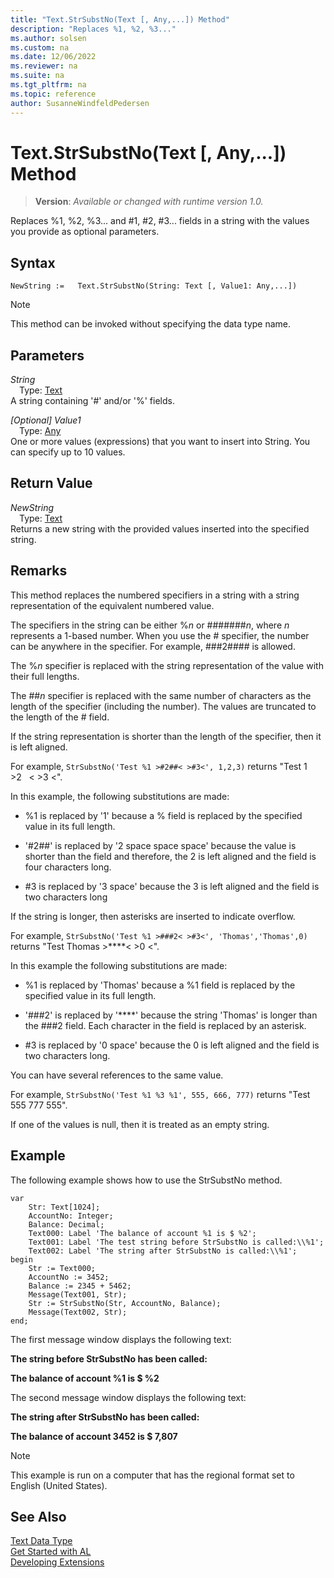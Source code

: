 ```yaml
---
title: "Text.StrSubstNo(Text [, Any,...]) Method"
description: "Replaces %1, %2, %3..."
ms.author: solsen
ms.custom: na
ms.date: 12/06/2022
ms.reviewer: na
ms.suite: na
ms.tgt_pltfrm: na
ms.topic: reference
author: SusanneWindfeldPedersen
---
```

[//]: # (START>DO_NOT_EDIT)
[//]: # (IMPORTANT:Do not edit any of the content between here and the END>DO_NOT_EDIT.)
[//]: # (Any modifications should be made in the .xml files in the ModernDev repo.)
# Text.StrSubstNo(Text [, Any,...]) Method
> **Version**: _Available or changed with runtime version 1.0._

Replaces %1, %2, %3... and #1, #2, #3... fields in a string with the values you provide as optional parameters.


## Syntax
```AL
NewString :=   Text.StrSubstNo(String: Text [, Value1: Any,...])
```
> [!NOTE]
> This method can be invoked without specifying the data type name.
## Parameters
*String*  
&emsp;Type: [Text](text-data-type.md)  
A string containing '#' and/or '%' fields.
        

*[Optional] Value1*  
&emsp;Type: [Any](../any/any-data-type.md)  
One or more values (expressions) that you want to insert into String. You can specify up to 10 values.  


## Return Value
*NewString*  
&emsp;Type: [Text](text-data-type.md)  
Returns a new string with the provided values inserted into the specified string.


[//]: # (IMPORTANT: END>DO_NOT_EDIT)

## Remarks  
 This method replaces the numbered specifiers in a string with a string representation of the equivalent numbered value.  
  
 The specifiers in the string can be either %*n* or \#\#\#\#\#\#\#*n*, where *n* represents a 1-based number. When you use the \# specifier, the number can be anywhere in the specifier. For example, \#\#\#2\#\#\#\# is allowed.  
  
 The %*n* specifier is replaced with the string representation of the value with their full lengths.  
  
 The \#\#*n* specifier is replaced with the same number of characters as the length of the specifier \(including the number\). The values are truncated to the length of the \# field.  
  
 If the string representation is shorter than the length of the specifier, then it is left aligned.  
  
 For example, `StrSubstNo('Test %1 >#2##< >#3<', 1,2,3)` returns "Test 1 >2   \< >3 \<".  
  
 In this example, the following substitutions are made:  
  
-   %1 is replaced by '1' because a % field is replaced by the specified value in its full length.  
  
-   '\#2\#\#' is replaced by '2 space space space' because the value is shorter than the field and therefore, the 2 is left aligned and the field is four characters long.  
  
-   \#3 is replaced by '3 space' because the 3 is left aligned and the field is two characters long  
  
 If the string is longer, then asterisks are inserted to indicate overflow.  
  
 For example, `StrSubstNo('Test %1 >###2< >#3<', 'Thomas','Thomas',0)` returns "Test Thomas >\*\*\*\*\< >0 \<".  
  
 In this example the following substitutions are made:  
  
-   %1 is replaced by 'Thomas' because a %1 field is replaced by the specified value in its full length.  
  
-   '\#\#\#2' is replaced by '\*\*\*\*' because the string 'Thomas' is longer than the \#\#\#2 field. Each character in the field is replaced by an asterisk.  
  
-   \#3 is replaced by '0 space' because the 0 is left aligned and the field is two characters long.  
  
 You can have several references to the same value.  
  
 For example, `StrSubstNo('Test %1 %3 %1', 555, 666, 777)` returns "Test 555 777 555".  
  
 If one of the values is null, then it is treated as an empty string.  
  
 <!--Links For more information about the StrSubstNo method in a multilanguage-enabled application, see [Developing Multilanguage-Enabled Applications](Developing-Multilanguage-Enabled-Applications.md).-->  
  
## Example  
 The following example shows how to use the StrSubstNo method.  
  
```al
var
    Str: Text[1024];
    AccountNo: Integer;
    Balance: Decimal;
    Text000: Label 'The balance of account %1 is $ %2';  
    Text001: Label 'The test string before StrSubstNo is called:\\%1';  
    Text002: Label 'The string after StrSubstNo is called:\\%1';  
begin
    Str := Text000;  
    AccountNo := 3452;   
    Balance := 2345 + 5462;  
    Message(Text001, Str);  
    Str := StrSubstNo(Str, AccountNo, Balance);  
    Message(Text002, Str);  
end;
```  
  
 The first message window displays the following text:  
  
 **The string before StrSubstNo has been called:**  
  
 **The balance of account %1 is $ %2**  
  
 The second message window displays the following text:  
  
 **The string after StrSubstNo has been called:**  
  
 **The balance of account 3452 is $ 7,807**  
  
> [!NOTE]  
>  This example is run on a computer that has the regional format set to English \(United States\).  

## See Also
[Text Data Type](text-data-type.md)  
[Get Started with AL](../../devenv-get-started.md)  
[Developing Extensions](../../devenv-dev-overview.md)